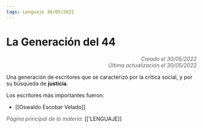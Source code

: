 ```yaml
---
tags: Lenguaje 30/05/2022
---
```


# La Generación del 44
<div style="text-align: right; opacity: 0.7; font-style: italic;">Creado el 30/05/2022</div>
<div style="text-align: right; opacity: 0.7; font-style: italic;">Última actualización el 30/05/2022</div>

Una generación de escritores que se caracterizó por la crítica social, y por su búsqueda de **justicia**.

Los escritores más importantes fueron:

- [[Oswaldo Escobar Velado]]

<span style="opacity: 0.7; font-style: italic;">Página principal de la materia:</span> [['LENGUAJE]]